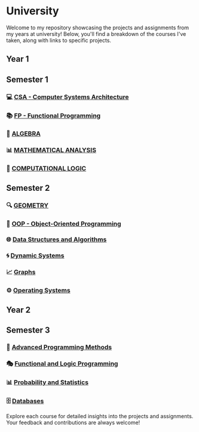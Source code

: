 # University

Welcome to my repository showcasing the projects and assignments from my years at university! Below, you'll find a breakdown of the courses I've taken, along with links to specific projects.

## Year 1
## Semester 1

### 💻 [CSA - Computer Systems Architecture](https://github.com/oanag27/University/tree/main/Semester1/Computational%20Systems%20Architecture)


### 📚 [FP - Functional Programming](https://github.com/oanag27/University/tree/main/Semester1/Fundamentals%20of%20programming)


### 🧮 [ALGEBRA](https://github.com/oanag27/University/tree/main/Semester1/Algebra)


### 📊 [MATHEMATICAL ANALYSIS](https://github.com/oanag27/University/tree/main/Semester1/Mathematical%20analysis)


### 🧠 [COMPUTATIONAL LOGIC](https://github.com/oanag27/University/tree/main/Semester1/Computational%20logic)


## Semester 2

### 🔍 [GEOMETRY](https://github.com/oanag27/University/tree/main/Semester2/geometry)


### 🔄 [OOP - Object-Oriented Programming](https://github.com/oanag27/University/tree/main/Semester2/oop)


### 🌐 [Data Structures and Algorithms](https://github.com/oanag27/University/tree/main/Semester2/data%20structures%20and%20algorithms)


### 🌀 [Dynamic Systems](https://github.com/oanag27/University/tree/main/Semester2/dynamic%20systems)


### 📈 [Graphs](https://github.com/oanag27/University/tree/main/Semester2/graphs)


### ⚙️ [Operating Systems](https://github.com/oanag27/University/tree/main/Semester2/operating%20systems)


## Year 2
## Semester 3

### 🚀 [Advanced Programming Methods](https://github.com/oanag27/University/tree/main/Semester3/advanced%20programming%20methods)


### 🎭 [Functional and Logic Programming](https://github.com/oanag27/University/tree/main/Semester3/functional%20and%20logic%20programming)


### 📊 [Probability and Statistics](https://github.com/oanag27/University/tree/main/Semester3/probability%20and%20statistics)


### 🗄️ [Databases](https://github.com/oanag27/University/tree/main/Semester3/databases)

Explore each course for detailed insights into the projects and assignments. Your feedback and contributions are always welcome!
  
    
